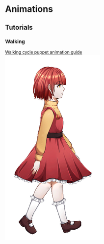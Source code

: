 # Animations

## Tutorials

### Walking
[Walking cycle puppet animation guide](https://www.youtube.com/watch?v=66go82rZW4g&t=974s)  
![](img/walking_example.gif)